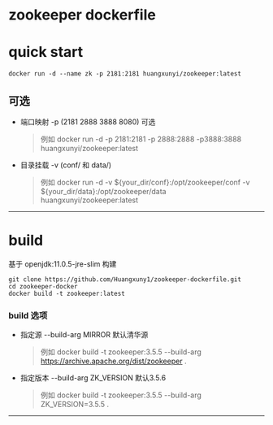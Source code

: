 # zookeeper dockerfile
# quick start
``
docker run -d --name zk -p 2181:2181 huangxunyi/zookeeper:latest
``
## 可选
- 端口映射   -p (2181 2888 3888 8080) 可选
  > 例如 docker run -d -p 2181:2181 -p 2888:2888 -p3888:3888 huangxunyi/zookeeper:latest
- 目录挂载   -v (conf/ 和 data/) 
  > 例如 docker run -d -v ${your_dir/conf}:/opt/zookeeper/conf -v ${your_dir/data}:/opt/zookeeper/data huangxunyi/zookeeper:latest

---    

# build
基于 openjdk:11.0.5-jre-slim 构建
```
git clone https://github.com/Huangxuny1/zookeeper-dockerfile.git
cd zookeeper-docker
docker build -t zookeeper:latest
```
### build 选项
- 指定源 --build-arg MIRROR 默认清华源
  > 例如 docker build -t zookeeper:3.5.5 --build-arg https://archive.apache.org/dist/zookeeper . 
- 指定版本 --build-arg ZK_VERSION 默认3.5.6
  > 例如 docker build -t zookeeper:3.5.5 --build-arg ZK_VERSION=3.5.5 .
  
---
